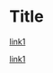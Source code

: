 # Title


[link1](http://inoaeibflnoaawdonpnawdp.com)

[link1](http://inoaeibflnoaawdonpnawdp2.com)
